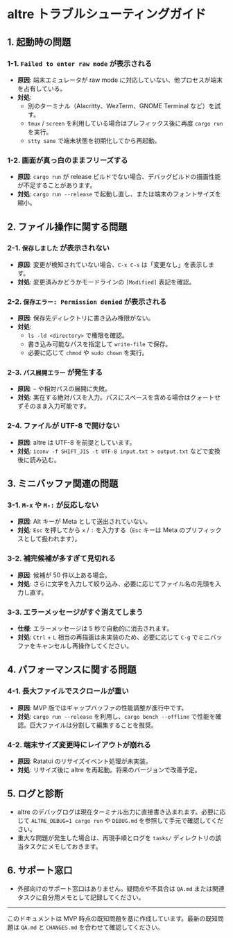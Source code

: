 # altre トラブルシューティングガイド

## 1. 起動時の問題
### 1-1. `Failed to enter raw mode` が表示される
- **原因**: 端末エミュレータが raw mode に対応していない、他プロセスが端末を占有している。
- **対処**:
  - 別のターミナル（Alacritty、WezTerm、GNOME Terminal など）を試す。
  - `tmux` / `screen` を利用している場合はプレフィックス後に再度 `cargo run` を実行。
  - `stty sane` で端末状態を初期化してから再起動。

### 1-2. 画面が真っ白のままフリーズする
- **原因**: `cargo run` が release ビルドでない場合、デバッグビルドの描画性能が不足することがあります。
- **対処**: `cargo run --release` で起動し直し、または端末のフォントサイズを縮小。

## 2. ファイル操作に関する問題
### 2-1. `保存しました` が表示されない
- **原因**: 変更が検知されていない場合、`C-x C-s` は「変更なし」を表示します。
- **対処**: 変更済みかどうかモードラインの `[Modified]` 表記を確認。

### 2-2. `保存エラー: Permission denied` が表示される
- **原因**: 保存先ディレクトリに書き込み権限がない。
- **対処**:
  - `ls -ld <directory>` で権限を確認。
  - 書き込み可能なパスを指定して `write-file` で保存。
  - 必要に応じて `chmod` や `sudo chown` を実行。

### 2-3. `パス展開エラー` が発生する
- **原因**: `~` や相対パスの展開に失敗。
- **対処**: 実在する絶対パスを入力。パスにスペースを含める場合はクォートせずそのまま入力可能です。

### 2-4. ファイルが UTF-8 で開けない
- **原因**: altre は UTF-8 を前提としています。
- **対処**: `iconv -f SHIFT_JIS -t UTF-8 input.txt > output.txt` などで変換後に読み込む。

## 3. ミニバッファ関連の問題
### 3-1. `M-x` や `M-:` が反応しない
- **原因**: Alt キーが Meta として送出されていない。
- **対処**: `Esc` を押してから `x` / `:` を入力する（`Esc` キーは Meta のプリフィックスとして扱われます）。

### 3-2. 補完候補が多すぎて見切れる
- **原因**: 候補が 50 件以上ある場合。
- **対処**: さらに文字を入力して絞り込み、必要に応じてファイル名の先頭を入力し直す。

### 3-3. エラーメッセージがすぐ消えてしまう
- **仕様**: エラーメッセージは 5 秒で自動的に消去されます。
- **対処**: `Ctrl` + `L` 相当の再描画は未実装のため、必要に応じて `C-g` でミニバッファをキャンセルし再操作してください。

## 4. パフォーマンスに関する問題
### 4-1. 長大ファイルでスクロールが重い
- **原因**: MVP 版ではギャップバッファの性能調整が進行中です。
- **対処**: `cargo run --release` を利用し、`cargo bench --offline` で性能を確認。巨大ファイルは分割して編集することを推奨。

### 4-2. 端末サイズ変更時にレイアウトが崩れる
- **原因**: Ratatui のリサイズイベント処理が未実装。
- **対処**: リサイズ後に altre を再起動。将来のバージョンで改善予定。

## 5. ログと診断
- altre のデバッグログは現在ターミナル出力に直接書き込まれます。必要に応じて `ALTRE_DEBUG=1 cargo run` や `DEBUG.md` を参照して手元で確認してください。
- 重大な問題が発生した場合は、再現手順とログを `tasks/` ディレクトリの該当タスクにメモしておきます。

## 6. サポート窓口
- 外部向けのサポート窓口はありません。疑問点や不具合は `QA.md` または関連タスクに自分用メモとして記録してください。

---
このドキュメントは MVP 時点の既知問題を基に作成しています。最新の既知問題は `QA.md` と `CHANGES.md` を合わせて確認してください。

